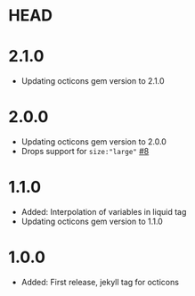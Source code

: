 # HEAD

# 2.1.0

- Updating octicons gem version to 2.1.0

# 2.0.0

- Updating octicons gem version to 2.0.0
- Drops support for `size:"large"` [#8](https://github.com/primer/octicons_gem/pull/8)

# 1.1.0

- Added: Interpolation of variables in liquid tag
- Updating octicons gem version to 1.1.0

# 1.0.0

- Added: First release, jekyll tag for octicons

